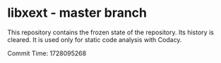 # libxext - master branch

This repository contains the frozen state of the repository.
Its history is cleared. It is used only for static code
analysis with Codacy.

Commit Time: 1728095268